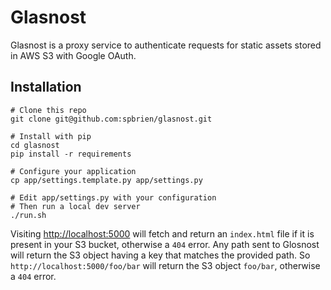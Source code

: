 # Glasnost

Glasnost is a proxy service to authenticate requests for static assets stored in AWS S3 with Google OAuth.

## Installation

```
# Clone this repo
git clone git@github.com:spbrien/glasnost.git

# Install with pip
cd glasnost
pip install -r requirements

# Configure your application
cp app/settings.template.py app/settings.py

# Edit app/settings.py with your configuration
# Then run a local dev server
./run.sh
```

Visiting [http://localhost:5000](http://localhost:5000) will fetch and return an `index.html` file if it is present in your S3 bucket, otherwise a `404` error. Any path sent to Glosnost will return the S3 object having a key that matches the provided path. So `http://localhost:5000/foo/bar` will return the S3 object `foo/bar`, otherwise a `404` error.
